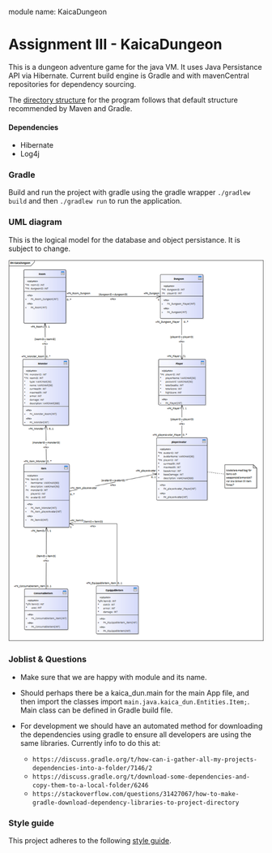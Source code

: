 module name: KaicaDungeon

# Assignment III - KaicaDungeon
This is a dungeon adventure game for the java VM. It uses Java Persistance API via Hibernate. Current build engine is Gradle and with mavenCentral repositories for dependency sourcing.

The [directory structure](https://maven.apache.org/guides/introduction/introduction-to-the-standard-directory-layout.html) for the program follows that default structure recommended by Maven and Gradle.




#### Dependencies
* Hibernate
* Log4j



### Gradle
Build and run the project with gradle using the gradle wrapper `./gradlew build` and then `./gradlew run` to run the application.



### UML diagram
This is the logical model for the database and object persistance. It is subject to change.

![ . . . ](KaicaDungeon.png)


### Joblist & Questions

* Make sure that we are happy with module and its name.

* Should perhaps there be a kaica_dun.main for the main App file, and then import the classes import `main.java.kaica_dun.Entities.Item;`. Main class can be defined in Gradle build file.

* For development we should have an automated method for downloading the dependencies using gradle to ensure all developers are using the same libraries. Currently info to do this at:
    - `https://discuss.gradle.org/t/how-can-i-gather-all-my-projects-dependencies-into-a-folder/7146/2`
    - `https://discuss.gradle.org/t/download-some-dependencies-and-copy-them-to-a-local-folder/6246`
    - `https://stackoverflow.com/questions/31427067/how-to-make-gradle-download-dependency-libraries-to-project-directory`


### Style guide
This project adheres to the following [style guide](https://github.com/weleoka/myJavaStyleGuide).





